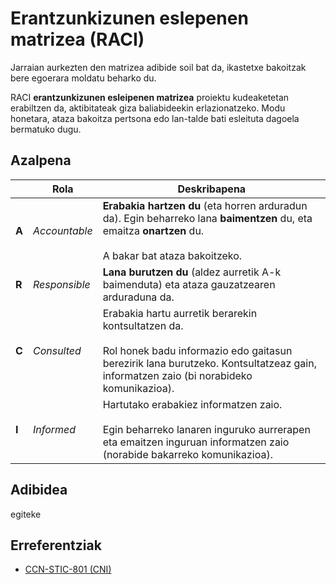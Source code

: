 # Erantzunkizunen eslepenen matrizea (RACI)
Jarraian aurkezten den matrizea adibide soil bat da, ikastetxe bakoitzak bere egoerara moldatu beharko du.

RACI **erantzunkizunen esleipenen matrizea** proiektu kudeaketetan erabiltzen da, aktibitateak giza baliabideekin erlazionatzeko. Modu honetara, ataza bakoitza pertsona edo lan-talde bati esleituta dagoela bermatuko dugu.

## Azalpena

|  | Rola | Deskribapena |
| ---- | ---- | ---- |
| **A** | *Accountable* | **Erabakia hartzen du** (eta horren arduradun da). Egin beharreko lana **baimentzen** du, eta emaitza **onartzen** du.<br><br>A bakar bat ataza bakoitzeko. |
| **R** | *Responsible* | **Lana burutzen du** (aldez aurretik A-k baimenduta) eta ataza gauzatzearen arduraduna da. |
| **C** | *Consulted* | Erabakia hartu aurretik berarekin kontsultatzen da.<br><br>Rol honek badu informazio edo gaitasun berezirik lana burutzeko. Kontsultatzeaz gain, informatzen zaio (bi norabideko komunikazioa). |
| **I** | *Informed* | Hartutako erabakiez informatzen zaio.<br><br>Egin beharreko lanaren inguruko aurrerapen eta emaitzen inguruan informatzen zaio (norabide bakarreko komunikazioa). |


## Adibidea

egiteke

## Erreferentziak

- [CCN-STIC-801 (CNI)](https://www.ccn-cert.cni.es/es/series-ccn-stic/guias/series-ccn-stic/800-guia-esquema-nacional-de-seguridad/501-ccn-stic-801-responsibilidades-y-funciones-en-el-ens/file.html)